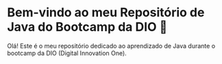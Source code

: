 # Bem-vindo ao meu Repositório de Java do Bootcamp da DIO 🚀

Olá! Este é o meu repositório dedicado ao aprendizado de Java durante o bootcamp da DIO (Digital Innovation One).

